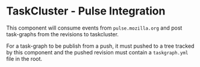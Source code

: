 TaskCluster - Pulse Integration
====================================

This component will consume events from `pulse.mozilla.org` and post task-graphs
from the revisions to taskcluster.

For a task-graph to be publish from a push, it must pushed to a tree tracked by
this component and the pushed revision must contain a `taskgraph.yml` file in
the root.

